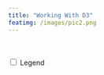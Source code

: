 ```yaml
---
title: "Working With D3"
featimg: /images/pic2.png
---
```

<script src="https://d3js.org/d3.v3.min.js"></script>
<script type="text/javascript">
// Hack to make this example display correctly in an iframe on bl.ocks.org
d3.select(self.frameElement).style("height", "700px");
</script>

<div id="main">
<div id="sequence"></div>
<div id="chart">
<div id="explanation" style="visibility: hidden;">
<span id="percentage"></span><br/>
customer comments fell into this category.
</div>
</div>
</div>
<div id="sidebar">
<input type="checkbox" id="togglelegend"> Legend<br/>
<div id="legend" style="visibility: hidden;"></div>
</div>
<script src="https://cpwebassets.codepen.io/assets/common/stopExecutionOnTimeout-8216c69d01441f36c0ea791ae2d4469f0f8ff5326f00ae2d00e4bb7d20e24edb.js"></script>


<script id="rendered-js" >
// Dimensions of sunburst.
var width = 750;
var height = 600;
var radius = Math.min(width, height) / 2;

// Breadcrumb dimensions: width, height, spacing, width of tip/tail.
var b = {
w: 150, h: 25, s: 5, t: 10 };


// Mapping of step names to colors.
var colors = {
"suggestions": "#A91A09",
"product": "#45B29D",
"customer service": "#EFC94C",
"corporate": "#E27A3F",
"communications": "#DF4949",
"customer employee relations": "#48892F",
"commerce": "#334D5C" };


// Total size of all segments; we set this later, after loading the data.
var totalSize = 0;

var vis = d3.select("#chart").append("svg:svg").
attr("width", width).
attr("height", height).
append("svg:g").
attr("id", "container").
attr("transform", "translate(" + width / 2 + "," + height / 2 + ")");

var partition = d3.layout.partition().
size([2 * Math.PI, radius * radius]).
value(function (d) {return d.size;});

var arc = d3.svg.arc().
startAngle(function (d) {return d.x;}).
endAngle(function (d) {return d.x + d.dx;}).
innerRadius(function (d) {return Math.sqrt(d.y);}).
outerRadius(function (d) {return Math.sqrt(d.y + d.dy);});

// Use d3.text and d3.csv.parseRows so that we do not need to have a header
// row, and can receive the csv as an array of arrays.

var text = "commerce-delivery-quick turnover,31\n\
commerce-delivery-shipping,24\n\
commerce-costs-price topics,19\n\
commerce-costs-good price,10\n\
commerce-costs-expensive,2\n\
commerce-merchandise-purchasing goods,155\n\
commerce-merchandise-good buying experience,26\n\
commerce-merchandise-returning goods,15\n\
commerce-merchandise-eCommerce topics,7\n\
communications-communication topics,283\n\
communications-communication problems,40\n\
communications-left message for rep,6\n\
communications-no experience to report,1\n\
corporate-company representatives,372\n\
corporate-company information,121\n\
corporate-general problems,66\n\
corporate-failures,16\n\
corporate-good company,15\n\
customer employee relations-good employees,93\n\
customer employee relations-responsive,58\n\
customer employee relations-helpful staff,52\n\
customer employee relations-friendly employees,38\n\
customer employee relations-reliable,12\n\
customer service-good customer service,466\n\
customer service-customer service,100\n\
customer service-poor customer service,26\n\
customer service-no problems to mention,15\n\
customer service-wait time,7\n\
product-general product,539\n\
product-quality products,77\n\
product-product quality,22\n\
product-need products,14\n\
product-cannot use product,13\n\
suggestions-maintain service level,71\n\
suggestions-lower shipping costs,28\n\
suggestions-better product instruction,8\n\
suggestions-better batteries,7\n\
suggestions-merchandise return,7\n\
";
var csv = d3.csv.parseRows(text);
var json = buildHierarchy(csv);
createVisualization(json);


// Main function to draw and set up the visualization, once we have the data.
function createVisualization(json) {

// Basic setup of page elements.
initializeBreadcrumbTrail();
drawLegend();
d3.select("#togglelegend").on("click", toggleLegend);

// Bounding circle underneath the sunburst, to make it easier to detect
// when the mouse leaves the parent g.
vis.append("svg:circle").
attr("r", radius).
style("opacity", 0);

// For efficiency, filter nodes to keep only those large enough to see.
var nodes = partition.nodes(json).
filter(function (d) {
return d.dx > 0.005; // 0.005 radians = 0.29 degrees
});

var path = vis.data([json]).selectAll("path").
data(nodes).
enter().append("svg:path").
attr("display", function (d) {return d.depth ? null : "none";}).
attr("d", arc).
attr("fill-rule", "evenodd").
style("fill", function (d) {return colors[d.name];}).
style("opacity", 1).
on("mouseover", mouseover);

// Add the mouseleave handler to the bounding circle.
d3.select("#container").on("mouseleave", mouseleave);

// Get total size of the tree = value of root node from partition.
totalSize = path.node().__data__.value;
};

// Fade all but the current sequence, and show it in the breadcrumb trail.
function mouseover(d) {

var percentage = d.value;
var percentageString = percentage + " comments";
if (percentage < 0.1) {
percentageString = "< 0.1%";
}

d3.select("#percentage").
text(percentage);

d3.select("#explanation").
style("visibility", "");

var sequenceArray = getAncestors(d);
updateBreadcrumbs(sequenceArray, percentageString);

// Fade all the segments.
d3.selectAll("path").
style("opacity", 0.3);

// Then highlight only those that are an ancestor of the current segment.
vis.selectAll("path").
filter(function (node) {
return sequenceArray.indexOf(node) >= 0;
}).
style("opacity", 1);
}

// Restore everything to full opacity when moving off the visualization.
function mouseleave(d) {

// Hide the breadcrumb trail
d3.select("#trail").
style("visibility", "hidden");

// Deactivate all segments during transition.
d3.selectAll("path").on("mouseover", null);

// Transition each segment to full opacity and then reactivate it.
d3.selectAll("path").
transition().
duration(1000).
style("opacity", 1).
each("end", function () {
d3.select(this).on("mouseover", mouseover);
});

d3.select("#explanation").
transition().
duration(1000).
style("visibility", "hidden");
}

// Given a node in a partition layout, return an array of all of its ancestor
// nodes, highest first, but excluding the root.
function getAncestors(node) {
var path = [];
var current = node;
while (current.parent) {if (window.CP.shouldStopExecution(0)) break;
path.unshift(current);
current = current.parent;
}window.CP.exitedLoop(0);
return path;
}

function initializeBreadcrumbTrail() {
// Add the svg area.
var trail = d3.select("#sequence").append("svg:svg").
attr("width", width).
attr("height", 50).
attr("id", "trail");
// Add the label at the end, for the percentage.
trail.append("svg:text").
attr("id", "endlabel").
style("fill", "#000");
}

// Generate a string that describes the points of a breadcrumb polygon.
function breadcrumbPoints(d, i) {
var points = [];
points.push("0,0");
points.push(b.w + ",0");
points.push(b.w + b.t + "," + b.h / 2);
points.push(b.w + "," + b.h);
points.push("0," + b.h);
if (i > 0) {// Leftmost breadcrumb; don't include 6th vertex.
points.push(b.t + "," + b.h / 2);
}
return points.join(" ");
}

// Update the breadcrumb trail to show the current sequence and percentage.
function updateBreadcrumbs(nodeArray, percentageString) {

// Data join; key function combines name and depth (= position in sequence).
var g = d3.select("#trail").
selectAll("g").
data(nodeArray, function (d) {return d.name + d.depth;});

// Add breadcrumb and label for entering nodes.
var entering = g.enter().append("svg:g");

entering.append("svg:polygon").
attr("points", breadcrumbPoints).
style("fill", function (d) {return colors[d.name];});

entering.append("svg:text").
attr("x", (b.w + b.t) / 2).
attr("y", b.h / 2).
attr("dy", "0.35em").
attr("text-anchor", "middle").
text(function (d) {return d.name;});

// Set position for entering and updating nodes.
g.attr("transform", function (d, i) {
return "translate(" + i * (b.w + b.s) + ", 0)";
});

// Remove exiting nodes.
g.exit().remove();

// Now move and update the percentage at the end.
d3.select("#trail").select("#endlabel").
attr("x", (nodeArray.length + 0.5) * (b.w + b.s)).
attr("y", b.h / 2).
attr("dy", "0.35em").
attr("text-anchor", "middle").
text(percentageString);

// Make the breadcrumb trail visible, if it's hidden.
d3.select("#trail").
style("visibility", "");

}

function drawLegend() {

// Dimensions of legend item: width, height, spacing, radius of rounded rect.
var li = {
w: 75, h: 30, s: 3, r: 3 };


var legend = d3.select("#legend").append("svg:svg").
attr("width", li.w).
attr("height", d3.keys(colors).length * (li.h + li.s));

var g = legend.selectAll("g").
data(d3.entries(colors)).
enter().append("svg:g").
attr("transform", function (d, i) {
return "translate(0," + i * (li.h + li.s) + ")";
});

g.append("svg:rect").
attr("rx", li.r).
attr("ry", li.r).
attr("width", li.w).
attr("height", li.h).
style("fill", function (d) {return d.value;});

g.append("svg:text").
attr("x", li.w / 2).
attr("y", li.h / 2).
attr("dy", "0.35em").
attr("text-anchor", "middle").
text(function (d) {return d.key;});
}

function toggleLegend() {
var legend = d3.select("#legend");
if (legend.style("visibility") == "hidden") {
legend.style("visibility", "");
} else {
legend.style("visibility", "hidden");
}
}

// Take a 2-column CSV and transform it into a hierarchical structure suitable
// for a partition layout. The first column is a sequence of step names, from
// root to leaf, separated by hyphens. The second column is a count of how 
// often that sequence occurred.
function buildHierarchy(csv) {
var root = { "name": "root", "children": [] };
for (var i = 0; i < csv.length; i++) {if (window.CP.shouldStopExecution(1)) break;
var sequence = csv[i][0];
var size = +csv[i][1];
if (isNaN(size)) {// e.g. if this is a header row
continue;
}
var parts = sequence.split("-");
var currentNode = root;
for (var j = 0; j < parts.length; j++) {if (window.CP.shouldStopExecution(2)) break;
var children = currentNode["children"];
var nodeName = parts[j];
var childNode;
if (j + 1 < parts.length) {
// Not yet at the end of the sequence; move down the tree.
var foundChild = false;
for (var k = 0; k < children.length; k++) {if (window.CP.shouldStopExecution(3)) break;
if (children[k]["name"] == nodeName) {
childNode = children[k];
foundChild = true;
break;
}
}
// If we don't already have a child node for this branch, create it.
window.CP.exitedLoop(3);if (!foundChild) {
childNode = { "name": nodeName, "children": [] };
children.push(childNode);
}
currentNode = childNode;
} else {
// Reached the end of the sequence; create a leaf node.
childNode = { "name": nodeName, "size": size };
children.push(childNode);
}
}window.CP.exitedLoop(2);
}window.CP.exitedLoop(1);
return root;
};
//# sourceURL=pen.js
</script>
